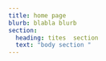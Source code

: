 ```yaml
---
title: home page
blurb: blabla blurb
section:
  heading: tites  section
  text: "body section "
---
```

